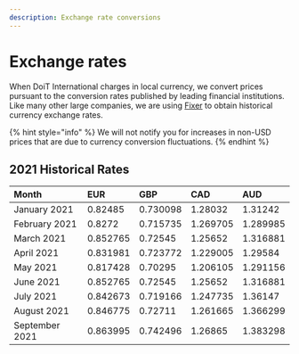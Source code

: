 ```yaml
---
description: Exchange rate conversions
---
```


# Exchange rates

When DoiT International charges in local currency, we convert prices pursuant to the conversion rates published by leading financial institutions. Like many other large companies, we are using [Fixer](https://fixer.io) to obtain historical currency exchange rates.

{% hint style="info" %}
We will not notify you for increases in non-USD prices that are due to currency conversion fluctuations.
{% endhint %}

## 2021 Historical Rates

| Month          | EUR      | GBP      | CAD      | AUD      |
| :------------- | :------- | :------- | :------- | :------- |
| January 2021   | 0.82485  | 0.730098 | 1.28032  | 1.31242  |
| February 2021  | 0.8272   | 0.715735 | 1.269705 | 1.289985 |
| March 2021     | 0.852765 | 0.72545  | 1.25652  | 1.316881 |
| April 2021     | 0.831981 | 0.723772 | 1.229005 | 1.29584  |
| May 2021       | 0.817428 | 0.70295  | 1.206105 | 1.291156 |
| June 2021      | 0.852765 | 0.72545  | 1.25652  | 1.316881 |
| July 2021      | 0.842673 | 0.719166 | 1.247735 | 1.36147  |
| August 2021    | 0.846775 | 0.72711  | 1.261665 | 1.366299 |
| September 2021 | 0.863995 | 0.742496 | 1.26865  | 1.383298 |
